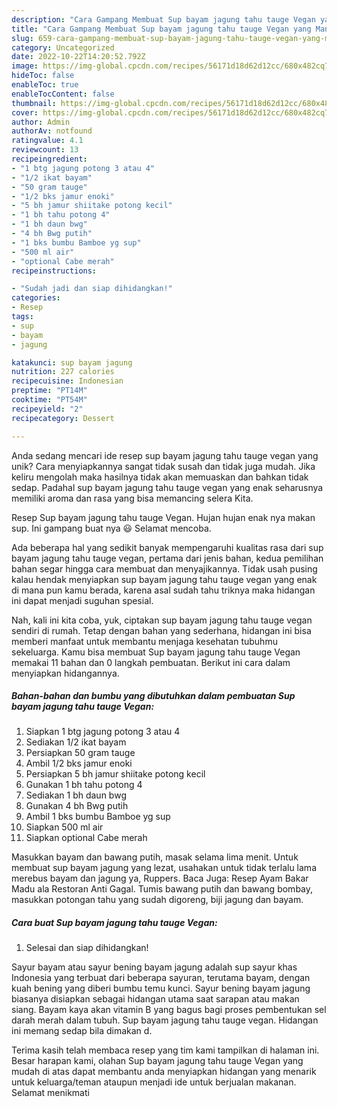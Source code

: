```yaml
---
description: "Cara Gampang Membuat Sup bayam jagung tahu tauge Vegan yang Mantap"
title: "Cara Gampang Membuat Sup bayam jagung tahu tauge Vegan yang Mantap"
slug: 659-cara-gampang-membuat-sup-bayam-jagung-tahu-tauge-vegan-yang-mantap
category: Uncategorized
date: 2022-10-22T14:20:52.792Z
image: https://img-global.cpcdn.com/recipes/56171d18d62d12cc/680x482cq70/sup-bayam-jagung-tahu-tauge-vegan-foto-resep-utama.jpg
hideToc: false
enableToc: true
enableTocContent: false
thumbnail: https://img-global.cpcdn.com/recipes/56171d18d62d12cc/680x482cq70/sup-bayam-jagung-tahu-tauge-vegan-foto-resep-utama.jpg
cover: https://img-global.cpcdn.com/recipes/56171d18d62d12cc/680x482cq70/sup-bayam-jagung-tahu-tauge-vegan-foto-resep-utama.jpg
author: Admin
authorAv: notfound
ratingvalue: 4.1
reviewcount: 13
recipeingredient:
- "1 btg jagung potong 3 atau 4"
- "1/2 ikat bayam"
- "50 gram tauge"
- "1/2 bks jamur enoki"
- "5 bh jamur shiitake potong kecil"
- "1 bh tahu potong 4"
- "1 bh daun bwg"
- "4 bh Bwg putih"
- "1 bks bumbu Bamboe yg sup"
- "500 ml air"
- "optional Cabe merah"
recipeinstructions:

- "Sudah jadi dan siap dihidangkan!"
categories:
- Resep
tags:
- sup
- bayam
- jagung

katakunci: sup bayam jagung 
nutrition: 227 calories
recipecuisine: Indonesian
preptime: "PT14M"
cooktime: "PT54M"
recipeyield: "2"
recipecategory: Dessert

---
```





Anda sedang mencari ide resep sup bayam jagung tahu tauge vegan yang unik? Cara menyiapkannya sangat tidak susah dan tidak juga mudah. Jika keliru mengolah maka hasilnya tidak akan memuaskan dan bahkan tidak sedap. Padahal sup bayam jagung tahu tauge vegan yang enak seharusnya memiliki aroma dan rasa yang bisa memancing selera Kita.





Resep Sup bayam jagung tahu tauge Vegan. Hujan hujan enak nya makan sup. Ini gampang buat nya 😃 Selamat mencoba.

Ada beberapa hal yang sedikit banyak mempengaruhi kualitas rasa dari sup bayam jagung tahu tauge vegan, pertama dari jenis bahan, kedua pemilihan bahan segar hingga cara membuat dan menyajikannya. Tidak usah pusing kalau hendak menyiapkan sup bayam jagung tahu tauge vegan yang enak di mana pun kamu berada, karena asal sudah tahu triknya maka hidangan ini dapat menjadi suguhan spesial.






Nah, kali ini kita coba, yuk, ciptakan sup bayam jagung tahu tauge vegan sendiri di rumah. Tetap dengan bahan yang sederhana, hidangan ini bisa memberi manfaat untuk membantu menjaga kesehatan tubuhmu sekeluarga. Kamu bisa membuat Sup bayam jagung tahu tauge Vegan memakai 11 bahan dan 0 langkah pembuatan. Berikut ini cara dalam menyiapkan hidangannya.

<!--inarticleads1-->

##### Bahan-bahan dan bumbu yang dibutuhkan dalam pembuatan Sup bayam jagung tahu tauge Vegan:

1. Siapkan 1 btg jagung potong 3 atau 4
1. Sediakan 1/2 ikat bayam
1. Persiapkan 50 gram tauge
1. Ambil 1/2 bks jamur enoki
1. Persiapkan 5 bh jamur shiitake potong kecil
1. Gunakan 1 bh tahu potong 4
1. Sediakan 1 bh daun bwg
1. Gunakan 4 bh Bwg putih
1. Ambil 1 bks bumbu Bamboe yg sup
1. Siapkan 500 ml air
1. Siapkan optional Cabe merah


Masukkan bayam dan bawang putih, masak selama lima menit. Untuk membuat sup bayam jagung yang lezat, usahakan untuk tidak terlalu lama merebus bayam dan jagung ya, Ruppers. Baca Juga: Resep Ayam Bakar Madu ala Restoran Anti Gagal. Tumis bawang putih dan bawang bombay, masukkan potongan tahu yang sudah digoreng, biji jagung dan bayam. 

<!--inarticleads2-->

##### Cara buat Sup bayam jagung tahu tauge Vegan:


1. Selesai dan siap dihidangkan!

Sayur bayam atau sayur bening bayam jagung adalah sup sayur khas Indonesia yang terbuat dari beberapa sayuran, terutama bayam, dengan kuah bening yang diberi bumbu temu kunci. Sayur bening bayam jagung biasanya disiapkan sebagai hidangan utama saat sarapan atau makan siang. Bayam kaya akan vitamin B yang bagus bagi proses pembentukan sel darah merah dalam tubuh. Sup bayam jagung tahu tauge vegan. Hidangan ini memang sedap bila dimakan d. 

Terima kasih telah membaca resep yang tim kami tampilkan di halaman ini. Besar harapan kami, olahan Sup bayam jagung tahu tauge Vegan yang mudah di atas dapat membantu anda menyiapkan hidangan yang menarik untuk keluarga/teman ataupun menjadi ide untuk berjualan makanan. Selamat menikmati
